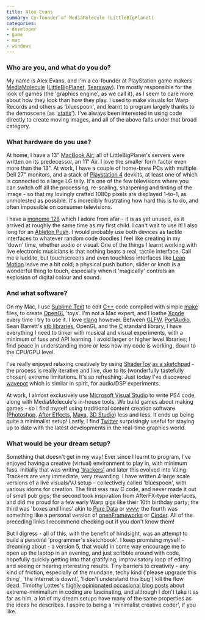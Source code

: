 ```yaml
---
title: Alex Evans
summary: Co-founder of MediaMolecule (LittleBigPlanet)
categories:
- developer
- game
- mac
- windows
---
```


### Who are you, and what do you do?

My name is Alex Evans, and I'm a co-founder at PlayStation game makers [MediaMolecule](http://www.mediamolecule.com/ "The MediaMolecule website.") ([LittleBigPlanet][], [Tearaway][]). I'm mostly responsible for the look of games (the 'graphics engine', as we call it), as I seem to care more about how they look than how they play. I used to make visuals for Warp Records and others as 'bluespoon', and learnt to program largely thanks to the demoscene (as '[statix](http://www.pouet.net/prod.php?which=75 "A demoscene coded by Alex.")'). I've always been interested in using code directly to create moving images, and all of the above falls under that broad category.

### What hardware do you use?

At home, I have a 13" [MacBook Air][macbook-air]; all of LittleBigPlanet's servers were written on its predecessor, an 11" Air. I love the smaller form factor even more than the 13". At work, I have a couple of home-brew PCs with multiple Dell 27" monitors, and a stack of [Playstation 4][ps4] devkits, at least one of which is connected to a large LG telly. It's one of the few televisions where you can switch off all the processing, re-scaling, sharpening and tinting of the image - so that my lovingly crafted 1080p pixels are displayed 1-to-1, as unmolested as possible. It's incredibly frustrating how hard this is to do, and often impossible on consumer televisions.

I have a [monome 128][one-twenty-eight] which I adore from afar - it is as yet unused, as it arrived at roughly the same time as my first child. I can't wait to use it! I also long for an [Ableton Push][push]. I would probably use both devices as tactile interfaces to whatever random code doodles I feel like creating in my 'down' time, whether audio or visual. One of the things I learnt working with live electronic musicians is that nothing beats a real, tactile interface. Call me a luddite, but touchscreens and even touchless interfaces like [Leap Motion][leap-motion-controller] leave me a bit cold; a physical push button, slider or knob is a wonderful thing to touch, especially when it 'magically' controls an explosion of digital colour and sound.

### And what software?

On my Mac, I use [Sublime Text][sublime-text] to edit [C++][c-plusplus] code compiled with simple [make][] files, to create [OpenGL][] 'toys'. I'm not a Mac expert, and I loathe [Xcode][] every time I try to use it. I love [clang][] however. Between [GLFW][], [PortAudio][], Sean Barrett's [stb libraries][stb], OpenGL and the [C][] standard library, I have everything I need to tinker with musical and visual experiments, with a minimum of fuss and API learning. I avoid larger or higher level libraries; I find peace in understanding more or less how my code is working, down to the CPU/GPU level.

I've really enjoyed relaxing creatively by using [ShaderToy][] [as a sketchpad](https://www.shadertoy.com/user/mmalex "Alex's ShaderToy creations.") - the process is really iterative and live, due to its (wonderfully tastefully chosen) extreme limitations. It's so refreshing. Just today I've discovered [wavepot][] which is similar in spirit, for audio/DSP experiments.

At work, I almost exclusively use [Microsoft Visual Studio][visual-studio] to write PS4 code, along with MediaMolecule's in-house tools. We build games about making games - so I find myself using traditional content creation software ([Photoshop][], [After Effects][after-effects], [Maya][], [3D Studio][3ds-max]) less and less. It ends up being quite a minimalist setup! Lastly, I find [Twitter](http://www.twitter.com/mmalex/ "Alex's Twitter account.") surprisingly useful for staying up to date with the latest developments in the real-time graphics world.

### What would be your dream setup?

Something that doesn't get in my way! Ever since I learnt to program, I've enjoyed having a creative (virtual) environment to play in, with minimum fuss. Initially that was writing ['trackers'](http://en.wikipedia.org/wiki/Music_tracker "The Wikipedia entry for Music Trackers.") and later this evolved into VJing. Trackers are very immediate, very rewarding. I have written 4 large scale versions of a live visuals/VJ setup - collectively called 'bluespoon', with various idoms for creation. The first was raw C code, and never made it out of small pub gigs; the second took inspiration from AfterFX-type interfaces, and did me proud for a few early Warp gigs like their 10th birthday party; the third was 'boxes and lines' akin to [Pure Data][pure-data] or [vvvv][]; the fourth was something like a personal version of [openFrameworks][] or [Cinder][]. All of the preceding links I recommend checking out if you don't know them!

But I digress - all of this, with the benefit of hindsight, was an attempt to build a personal 'programmer's sketchbook'. I keep promising myself - dreaming about - a version 5, that would in some way encourage me to open up the laptop in an evening, and just scribble around with code, hopefully quickly getting into that gratifying, improvisatory loop of editing and seeing or hearing interesting results. Tiny barriers to creativity - any kind of friction, especially of the mundane, techy kind ('please upgrade this thing', 'the Internet is down!', 'I don't understand this bug') kill the flow dead. Timothy Lottes's [highly opinionated occasional blog posts](http://timothylottes.blogspot.co.uk/2014/05/reviving-vintage-programming-practice.html "An article about reviving vintage programming practises.") about extreme-minimalism in coding are fascinating, and although I don't take it as far as him, a lot of my dream setups have many of the same properties as the ideas he describes. I aspire to being a 'minimalist creative coder', if you like.

[3ds-max]: https://www.autodesk.com/products/3ds-max/overview "3D modelling and animation software."
[after-effects]: https://www.adobe.com/products/aftereffects.html "Motion graphics and video editing software."
[c-plusplus]: https://en.wikipedia.org/wiki/C%2B%2B "A compiled programming language."
[c]: https://en.wikipedia.org/wiki/C_(programming_language) "A compiled programming language."
[cinder]: https://libcinder.org/ "A C++ framework for visual and audio projects."
[clang]: http://clang.llvm.org/ "A C/C++ frontend for the LLVM compiler."
[glfw]: https://en.wikipedia.org/wiki/GLFW "An OpenGL library."
[leap-motion-controller]: https://www.leapmotion.com/product "A spatial motion-sensing device."
[littlebigplanet]: http://lbp.me/welcome/ "A puzzle/platform game."
[macbook-air]: https://www.apple.com/macbook-air/ "A very thin laptop."
[make]: http://www.gnu.org/software/make/manual/make.html "Software to prepare code for compilation."
[maya]: https://www.autodesk.com/products/maya/overview "3D animation software."
[one-twenty-eight]: https://monome.org/devices/ "A grid of hackable keypads."
[openframeworks]: http://openframeworks.cc "A C++ library for creative projects."
[opengl]: https://www.opengl.org/ "An industry standard/implementation for 2D/3D graphics."
[photoshop]: https://www.adobe.com/products/photoshop.html "A bitmap image editor."
[portaudio]: http://portaudio.com/ "A cross-platform audio I/O library."
[ps4]: http://us.playstation.com/ps4/index.htm "A shiny gaming console from Sony."
[pure-data]: http://puredata.info/ "A visual programming language."
[push]: https://www.ableton.com/en/push/ "Unique music-making hardware."
[shadertoy]: https://www.shadertoy.com/ "A web-based 3D shader tool."
[stb]: https://github.com/nothings/stb "A collection of handy C/C++ libraries."
[sublime-text]: http://www.sublimetext.com/ "A coder's text editor."
[tearaway]: https://tearaway.me/ "A papercraft adventure game."
[visual-studio]: http://www.visualstudio.com "A Windows development environment."
[vvvv]: https://vvvv.org/ "A visual and textual live development environment."
[wavepot]: http://wavepot.com/ "A web-based audio/DSP hacking tool."
[xcode]: https://en.wikipedia.org/wiki/Xcode "An IDE for Mac developers."
